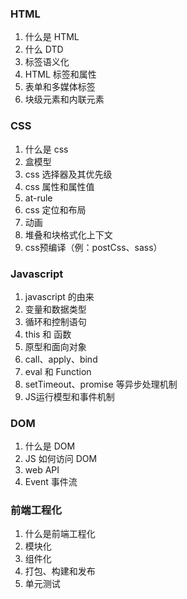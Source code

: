 ### HTML
1. 什么是 HTML
2. 什么 DTD
3. 标签语义化
4. HTML 标签和属性
5. 表单和多媒体标签
6. 块级元素和内联元素

### CSS
1. 什么是 css
2. 盒模型
3. css 选择器及其优先级
4. css 属性和属性值
5. at-rule
6. css 定位和布局
7. 动画
8. 堆叠和块格式化上下文
9. css预编译（例：postCss、sass）

### Javascript
1. javascript 的由来
2. 变量和数据类型
3. 循环和控制语句
4. this 和 函数
5. 原型和面向对象
6. call、apply、bind 
7. eval 和 Function
8. setTimeout、promise 等异步处理机制
9. JS运行模型和事件机制


### DOM
1. 什么是 DOM
2. JS 如何访问 DOM
3. web API
4. Event 事件流

### 前端工程化
1. 什么是前端工程化
2. 模块化
3. 组件化
4. 打包、构建和发布
5. 单元测试

